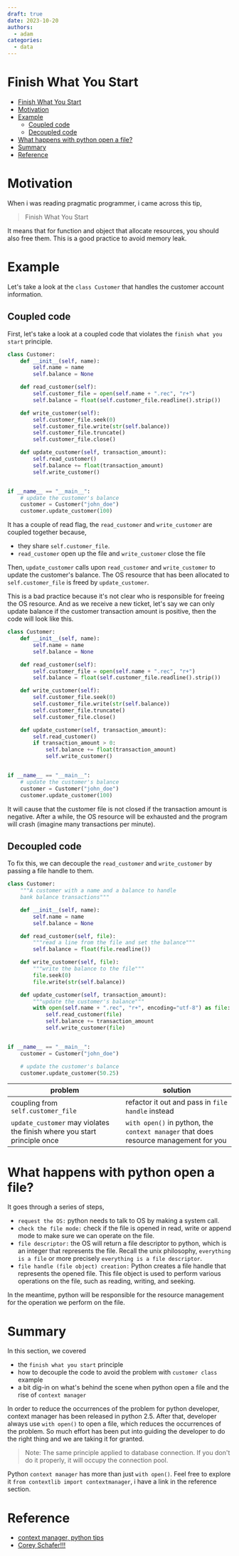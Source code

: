 ```yaml
---
draft: true
date: 2023-10-20
authors:
  - adam
categories:
  - data
---
```


# Finish What You Start

- [Finish What You Start](#finish-what-you-start)
- [Motivation](#motivation)
- [Example](#example)
  - [Coupled code](#coupled-code)
  - [Decoupled code](#decoupled-code)
- [What happens with python open a file?](#what-happens-with-python-open-a-file)
- [Summary](#summary)
- [Reference](#reference)


# Motivation
When i was reading pragmatic programmer, i came across this tip,
> Finish What You Start

It means that for function and object that allocate resources, you should also free them. This is a good practice to avoid memory leak.


# Example
Let's take a look at the `class Customer` that handles the customer account information.


## Coupled code

First, let's take a look at a coupled code that violates the `finish what you start` principle.

```python
class Customer:
    def __init__(self, name):
        self.name = name
        self.balance = None

    def read_customer(self):
        self.customer_file = open(self.name + ".rec", "r+")
        self.balance = float(self.customer_file.readline().strip())

    def write_customer(self):
        self.customer_file.seek(0)
        self.customer_file.write(str(self.balance))
        self.customer_file.truncate()
        self.customer_file.close()

    def update_customer(self, transaction_amount):
        self.read_customer()
        self.balance += float(transaction_amount)
        self.write_customer()


if __name__ == "__main__":
    # update the customer's balance
    customer = Customer("john_doe")
    customer.update_customer(100)
```

It has a couple of read flag, the `read_customer` and `write_customer` are coupled together because,
- they share `self.customer_file`.
- `read_customer` open up the file and `write_customer` close the file

Then, `update_customer` calls upon `read_customer` and `write_customer` to update the customer's balance. The OS resource that has been allocated to `self.customer_file` is freed by `update_customer`.

This is a bad practice because it's not clear who is responsible for freeing the OS resource. And as we receive a new ticket, let's say we can only update balance if the customer transaction amount is positive, then the code will look like this.

```python
class Customer:
    def __init__(self, name):
        self.name = name
        self.balance = None

    def read_customer(self):
        self.customer_file = open(self.name + ".rec", "r+")
        self.balance = float(self.customer_file.readline().strip())

    def write_customer(self):
        self.customer_file.seek(0)
        self.customer_file.write(str(self.balance))
        self.customer_file.truncate()
        self.customer_file.close()

    def update_customer(self, transaction_amount):
        self.read_customer()
        if transaction_amount > 0:
            self.balance += float(transaction_amount)
            self.write_customer()


if __name__ == "__main__":
    # update the customer's balance
    customer = Customer("john_doe")
    customer.update_customer(100)
```

It will cause that the customer file is not closed if the transaction amount is negative. After a while, the OS resource will be exhausted and the program will crash (imagine many transactions per minute).

## Decoupled code

To fix this, we can decouple the `read_customer` and `write_customer` by passing a file handle to them.

```python
class Customer:
    """A customer with a name and a balance to handle
    bank balance transactions"""

    def __init__(self, name):
        self.name = name
        self.balance = None

    def read_customer(self, file):
        """read a line from the file and set the balance"""
        self.balance = float(file.readline())

    def write_customer(self, file):
        """write the balance to the file"""
        file.seek(0)
        file.write(str(self.balance))

    def update_customer(self, transaction_amount):
        """update the customer's balance"""
        with open(self.name + ".rec", "r+", encoding="utf-8") as file:
            self.read_customer(file)
            self.balance += transaction_amount
            self.write_customer(file)


if __name__ == "__main__":
    customer = Customer("john_doe")

    # update the customer's balance
    customer.update_customer(50.25)
```

|problem|solution|
|-|-|
|coupling from `self.customer_file`|refactor it out and pass in `file handle` instead|
|`update_customer` may violates the finish where you start principle once|`with open()` in python, the `context manager` that does resource management for you |


# What happens with python open a file?

It goes through a series of steps,
- `request the OS:` python needs to talk to OS by making a system call.
- `check the file mode:` check if the file is opened in read, write or append mode to make sure we can operate on the file.
- `file descriptor:` the OS will return a file descriptor to python, which is an integer that represents the file. Recall the unix philosophy, `everything is a file` or more precisely `everything is a file descriptor`.
- `file handle (file object) creation:`  Python creates a file handle that represents the opened file. This file object is used to perform various operations on the file, such as reading, writing, and seeking.

In the meantime, python will be responsible for the resource management for the operation we perform on the file. 


# Summary

In this section, we covered 
- the `finish what you start` principle 
- how to decouple the code to avoid the problem with `customer class` example
- a bit dig-in on what's behind the scene when python open a file and the rise of `context manager`


In order to reduce the occurrences of the problem for python developer, context manager has been released in python 2.5. After that, developer always use `with open()` to open a file, which reduces the occurrences of the problem. So much effort has been put into guiding the developer to do the right thing and we are taking it for granted.

> Note: The same principle applied to database connection. If you don't do it properly, it will occupy the connection pool. 

Python `context manager` has more than just `with open()`. Feel free to explore it `from contextlib import contextmanager`, i have a link in the reference section.

# Reference
- [context manager, python tips](https://book.pythontips.com/en/latest/context_managers.html)
- [Corey Schafer!!!](https://www.youtube.com/watch?v=-aKFBoZpiqA&ab_channel=CoreySchafer)











